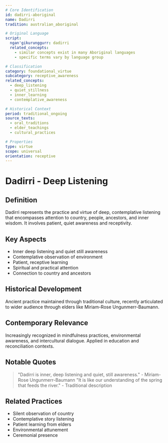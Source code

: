 ```yaml
---
# Core Identification
id: dadirri-aboriginal
name: Dadirri
tradition: australian_aboriginal

# Original Language
script:
  ngan'gikurunggurr: dadirri
  related_concepts:
    - similar concepts exist in many Aboriginal languages
    - specific terms vary by language group

# Classification
category: foundational_virtue
subcategory: receptive_awareness
related_concepts:
  - deep_listening
  - quiet_stillness
  - inner_learning
  - contemplative_awareness

# Historical Context
period: traditional_ongoing
source_texts:
  - oral_traditions
  - elder_teachings
  - cultural_practices

# Properties
type: virtue
scope: universal
orientation: receptive
---
```


# Dadirri - Deep Listening

## Definition
Dadirri represents the practice and virtue of deep, contemplative listening that encompasses attention to country, people, ancestors, and inner wisdom. It involves patient, quiet awareness and receptivity.

## Key Aspects
- Inner deep listening and quiet still awareness
- Contemplative observation of environment
- Patient, receptive learning
- Spiritual and practical attention
- Connection to country and ancestors

## Historical Development
Ancient practice maintained through traditional culture, recently articulated to wider audience through elders like Miriam-Rose Ungunmerr-Baumann.

## Contemporary Relevance
Increasingly recognized in mindfulness practices, environmental awareness, and intercultural dialogue. Applied in education and reconciliation contexts.

## Notable Quotes
> "Dadirri is inner, deep listening and quiet, still awareness." - Miriam-Rose Ungunmerr-Baumann
> "It is like our understanding of the spring that feeds the river." - Traditional description

## Related Practices
- Silent observation of country
- Contemplative story listening
- Patient learning from elders
- Environmental attunement
- Ceremonial presence